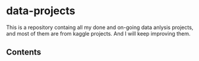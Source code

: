 # data-projects

This is a repository containg all my done and on-going data anlysis projects, and most of them are from kaggle projects. And I will keep improving them. 

## Contents

